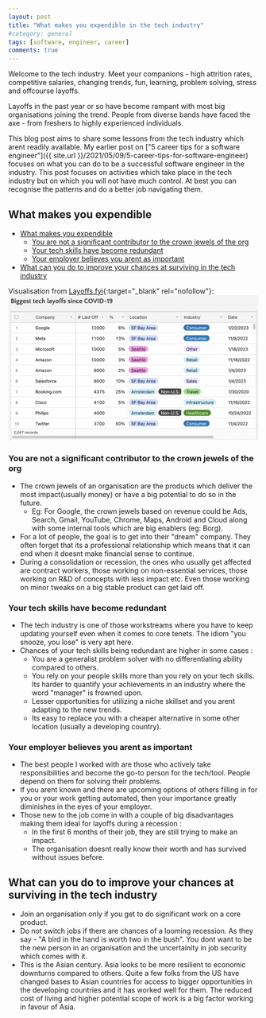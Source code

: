 ```yaml
---
layout: post
title: "What makes you expendible in the tech industry"
#category: general
tags: [software, engineer, career]
comments: true
---
```


Welcome to the tech industry. Meet your companions - high attrition rates, competitive salaries, changing trends, fun, learning, problem solving, stress and offcourse layoffs.

Layoffs in the past year or so have become rampant with most big organisations joining the trend. People from diverse bands have faced the axe - from freshers to highly experienced individuals.

This blog post aims to share some lessons from the tech industry which arent readily available. My earlier post on ["5 career tips for a software engineer"]({{ site.url }}/2021/05/09/5-career-tips-for-software-engineer) focuses on what you can do to be a successful software engineer in the industry. This post focuses on activities which take place in the tech industry but on which you will not have much control. At best you can recognise the patterns and do a better job navigating them.

## What makes you expendible
<!-- TOC -->

- [What makes you expendible](#what-makes-you-expendible)
    - [You are not a significant contributor to the crown jewels of the org](#you-are-not-a-significant-contributor-to-the-crown-jewels-of-the-org)
    - [Your tech skills have become redundant](#your-tech-skills-have-become-redundant)
    - [Your employer believes you arent as important](#your-employer-believes-you-arent-as-important)
- [What can you do to improve your chances at surviving in the tech industry](#what-can-you-do-to-improve-your-chances-at-surviving-in-the-tech-industry)

<!-- /TOC -->

Visualisation from [Layoffs.fyi](https://layoffs.fyi/){:target="_blank" rel="nofollow"}:
!["layoffs"](/assets/images/layoffs.png "layoffs")

### You are not a significant contributor to the crown jewels of the org

- The crown jewels of an organisation are the products which deliver the most impact(usually money) or have a big potential to do so in the future.
  - Eg: For Google, the crown jewels based on revenue could be Ads, Search, Gmail, YouTube, Chrome, Maps, Android and Cloud along with some internal tools which are big enablers (eg: Borg).
- For a lot of people, the goal is to get into their "dream" company. They often forget that its a professional relationship which means that it can end when it doesnt make financial sense to continue.
- During a consolidation or recession, the ones who usually get affected are contract workers, those working on non-essential services, those working on R&D of concepts with less impact etc. Even those working on minor tweaks on a big stable product can get laid off.

### Your tech skills have become redundant

- The tech industry is one of those workstreams where you have to keep updating yourself even when it comes to core tenets. The idiom "you snooze, you lose" is very apt here.
- Chances of your tech skills being redundant are higher in some cases :
  - You are a generalist problem solver with no differentiating ability compared to others.
  - You rely on your people skills more than you rely on your tech skills. Its harder to quantify your achievements in an industry where the word "manager" is frowned upon.
  - Lesser opportunities for utilizing a niche skillset and you arent adapting to the new trends.
  - Its easy to replace you with a cheaper alternative in some other location (usually a developing country).

### Your employer believes you arent as important

- The best people I worked with are those who actively take responsibilities and become the go-to person for the tech/tool. People depend on them for solving their problems.
- If you arent known and there are upcoming options of others filling in for you or your work getting automated, then your importance greatly diminishes in the eyes of your employer.
- Those new to the job come in with a couple of big disadvantages making them ideal for layoffs during a recession :
  - In the first 6 months of their job, they are still trying to make an impact.
  - The organisation doesnt really know their worth and has survived without issues before.

## What can you do to improve your chances at surviving in the tech industry

- Join an organisation only if you get to do significant work on a core product.
- Do not switch jobs if there are chances of a looming recession. As they say - "A bird in the hand is worth two in the bush". You dont want to be the new person in an organisation and the uncertainity in job security which comes with it.
- This is the Asian century. Asia looks to be more resilient to economic downturns compared to others. Quite a few folks from the US have changed bases to Asian countries for access to bigger opportunities in the developing countries and it has worked well for them. The reduced cost of living and higher potential scope of work is a big factor working in favour of Asia.
